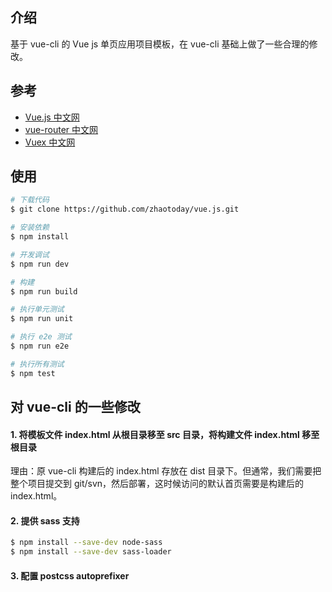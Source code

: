 ## 介绍
基于 vue-cli 的 Vue js 单页应用项目模板，在 vue-cli 基础上做了一些合理的修改。

## 参考
- [Vue.js 中文网](https://cn.vuejs.org/)
- [vue-router 中文网](http://router.vuejs.org/zh-cn/)
- [Vuex 中文网](https://vuex.vuejs.org/zh-cn/)

## 使用
```bash
# 下载代码
$ git clone https://github.com/zhaotoday/vue.js.git
```

```bash
# 安装依赖
$ npm install
```

```bash
# 开发调试
$ npm run dev
```

```bash
# 构建
$ npm run build
```

```bash
# 执行单元测试
$ npm run unit
```

```bash
# 执行 e2e 测试
$ npm run e2e
```

```bash
# 执行所有测试
$ npm test
```

## 对 vue-cli 的一些修改
#### 1. 将模板文件 index.html 从根目录移至 src 目录，将构建文件 index.html 移至根目录
理由：原 vue-cli 构建后的 index.html 存放在 dist 目录下。但通常，我们需要把整个项目提交到 git/svn，然后部署，这时候访问的默认首页需要是构建后的 index.html。

#### 2. 提供 sass 支持
```bash
$ npm install --save-dev node-sass
$ npm install --save-dev sass-loader
```

#### 3. 配置 postcss autoprefixer
